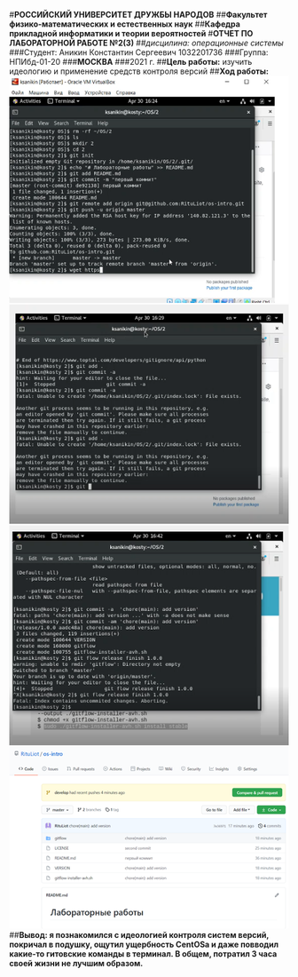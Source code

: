 #**РОССИЙСКИЙ УНИВЕРСИТЕТ ДРУЖБЫ НАРОДОВ**
##**Факультет физико-математических и естественных наук**
##**Кафедра прикладной информатики и теории вероятностей**
#**ОТЧЕТ ПО ЛАБОРАТОРНОЙ РАБОТЕ №2(3)**
##*дисцилина: операционные системы*
###Студент: Аникин Константин Сергеевич 1032201736
###Группа: НПИбд-01-20
###**МОСКВА**
###2021 г.
##**Цель работы:** изучить идеологию и применение средств контроля версий
##**Ход работы:**
![](https://raw.githubusercontent.com/RituLiot/os-3/main/S1.png)
![](https://raw.githubusercontent.com/RituLiot/os-3/main/S2.png)
![](https://raw.githubusercontent.com/RituLiot/os-3/main/S3.png)
![](https://raw.githubusercontent.com/RituLiot/os-3/main/S4.png)
##**Вывод: я познакомился с идеологией контроля систем версий, покричал в подушку, ощутил ущербность CentOSа и даже повводил какие-то гитовские команды в терминал. В общем, потратил 3 часа своей жизни не лучшим образом.**


